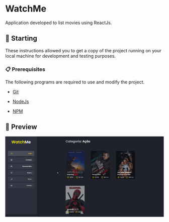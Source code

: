 # WatchMe

Application developed to list movies using ReactJs.

## 🚀 Starting

These instructions allowed you to get a copy of the project running on your local machine for development and testing purposes.

### 📋 Prerequisites

The following programs are required to use and modify the project.

- [Git](https://git-scm.com/)

- [NodeJs](https://nodejs.org/en/)

- [NPM](https://nodejs.org/en/)

## 👀 Preview

<p align="center">
  <img src="./public/preview.gif" alt="WatchMe">
</p>

